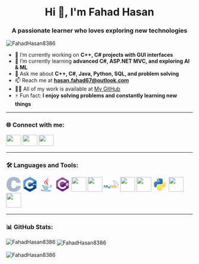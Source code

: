 <h1 align="center">Hi 👋, I'm Fahad Hasan</h1>

<h3 align="center">A passionate learner who loves exploring new technologies</h3>

<p align="left">
  <img src="https://komarev.com/ghpvc/?username=FahadHasan8386&label=Profile%20views&color=0e75b6&style=flat" alt="FahadHasan8386" />
</p>

- 🔭 I’m currently working on **C++, C# projects with GUI interfaces**
- 🌱 I’m currently learning **advanced C#, ASP.NET MVC, and exploring AI & ML**
- 💬 Ask me about **C++, C#, Java, Python, SQL, and problem solving**
- 📫 Reach me at **hasan.fahad67@outlook.com**
- 👨‍💻 All of my work is available at [My GitHub](https://github.com/FahadHasan8386)
- ⚡ Fun fact: **I enjoy solving problems and constantly learning new things**

---

<h3 align="left">🌐 Connect with me:</h3>
<p align="left">
  <a href="https://www.linkedin.com/in/fahad-hasan-2969a3282/" target="_blank"><img src="https://raw.githubusercontent.com/rahuldkjain/github-profile-readme-generator/master/src/images/icons/Social/linked-in-alt.svg" height="30" width="40"/></a>
  <a href="https://codeforces.com/profile/FahadHasan8386" target="_blank"><img src="https://cdn.jsdelivr.net/gh/devicons/devicon/icons/codeforces/codeforces-plain.svg" height="30" width="40"/></a>
  <a href="https://leetcode.com/u/FahadHasan8386/" target="_blank"><img src="https://cdn.jsdelivr.net/gh/devicons/devicon/icons/leetcode/leetcode-original.svg" height="30" width="40"/></a>
</p>

---

<h3 align="left">🛠 Languages and Tools:</h3>
<p align="left">
  <a href="https://www.cprogramming.com/" target="_blank"><img src="https://raw.githubusercontent.com/devicons/devicon/master/icons/c/c-original.svg" width="40" height="40"/></a>
  <a href="https://www.w3schools.com/cpp/" target="_blank"><img src="https://raw.githubusercontent.com/devicons/devicon/master/icons/cplusplus/cplusplus-original.svg" width="40" height="40"/></a>
  <a href="https://www.java.com" target="_blank"><img src="https://raw.githubusercontent.com/devicons/devicon/master/icons/java/java-original.svg" width="40" height="40"/></a>
  <a href="https://learn.microsoft.com/en-us/dotnet/csharp/" target="_blank"><img src="https://raw.githubusercontent.com/devicons/devicon/master/icons/csharp/csharp-original.svg" width="40" height="40"/></a>
  <a href="https://dotnet.microsoft.com/" target="_blank"><img src="https://cdn.jsdelivr.net/gh/devicons/devicon/icons/dot-net/dot-net-original.svg" width="40" height="40"/></a>
  <a href="https://dotnet.microsoft.com/apps/aspnet" target="_blank"><img src="https://cdn.jsdelivr.net/gh/devicons/devicon/icons/dot-net/dot-net-plain.svg" width="40" height="40"/></a>
  <a href="https://www.mysql.com/" target="_blank"><img src="https://raw.githubusercontent.com/devicons/devicon/master/icons/mysql/mysql-original-wordmark.svg" width="40" height="40"/></a>
  <a href="https://www.oracle.com/" target="_blank"><img src="https://cdn.jsdelivr.net/gh/devicons/devicon/icons/oracle/oracle-original.svg" width="40" height="40"/></a>
  <a href="https://www.arduino.cc/" target="_blank"><img src="https://cdn.jsdelivr.net/gh/devicons/devicon/icons/arduino/arduino-original.svg" width="40" height="40"/></a>
  <a href="https://www.python.org/" target="_blank"><img src="https://raw.githubusercontent.com/devicons/devicon/master/icons/python/python-original.svg" width="40" height="40"/></a>
  <a href="https://spring.io/projects/spring-mvc" target="_blank"><img src="https://cdn.jsdelivr.net/gh/devicons/devicon/icons/spring/spring-original.svg" width="40" height="40"/></a>
  <a href="https://en.wikipedia.org/wiki/Artificial_intelligence" target="_blank"><img src="https://cdn.jsdelivr.net/gh/devicons/devicon/icons/tensorflow/tensorflow-original.svg" width="40" height="40"/></a>
</p>

---

<h3 align="left">📊 GitHub Stats:</h3>
<p>
  <img align="left" src="https://github-readme-stats.vercel.app/api/top-langs?username=FahadHasan8386&show_icons=true&locale=en&layout=compact&theme=radical" alt="FahadHasan8386"/>
</p>
<p>
  &nbsp;<img align="center" src="https://github-readme-stats.vercel.app/api?username=FahadHasan8386&show_icons=true&locale=en&theme=radical" alt="FahadHasan8386"/>
</p>
<p>
  <img align="center" src="https://github-readme-streak-stats.herokuapp.com/?user=FahadHasan8386&theme=radical" alt="FahadHasan8386"/>
</p>
